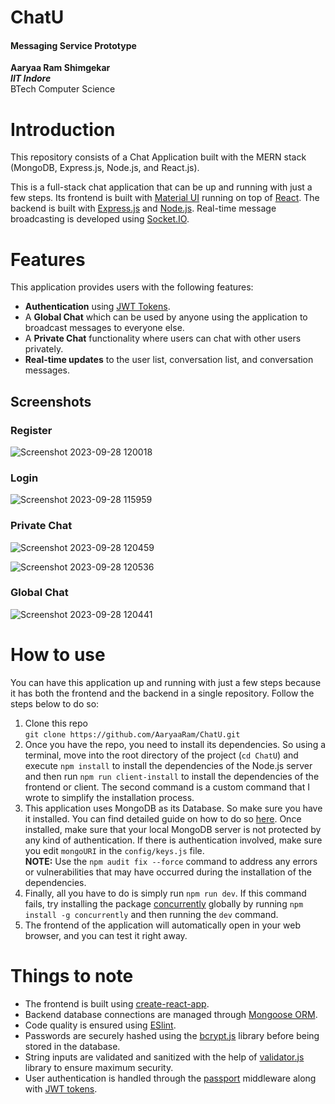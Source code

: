 # ChatU
#### Messaging Service Prototype  
**Aaryaa Ram Shimgekar**  
***IIT Indore***  
BTech Computer Science  

# Introduction

This repository consists of a Chat Application built with the MERN stack
(MongoDB, Express.js, Node.js, and React.js).

This is a full-stack chat application that can be up and running with just a few steps. Its frontend is built with [Material UI](https://mui.com/material-ui/) running on top of [React](https://react.dev/). The backend is built with [Express.js](https://expressjs.com/) and [Node.js](https://nodejs.org/en). Real-time message broadcasting is developed using [Socket.IO](https://socket.io/).

# Features

This application provides users with the following features:

- **Authentication** using [JWT Tokens](https://jwt.io/).
- A **Global Chat** which can be used by anyone using the application to broadcast
  messages to everyone else.
- A **Private Chat** functionality where users can chat with other users privately.
- **Real-time updates** to the user list, conversation list, and conversation
  messages.

## Screenshots

### Register
![Screenshot 2023-09-28 120018](https://github.com/AaryaaRam/ChatU/assets/95530767/0d8b9c7c-3573-468e-9143-0c6d26f5eb13)

### Login
![Screenshot 2023-09-28 115959](https://github.com/AaryaaRam/ChatU/assets/95530767/aa509e39-4291-43ad-926b-48d4c24a25b0)

### Private Chat
![Screenshot 2023-09-28 120459](https://github.com/AaryaaRam/ChatU/assets/95530767/b6fc601b-42c9-4184-8bc1-e8cce58df956)

![Screenshot 2023-09-28 120536](https://github.com/AaryaaRam/ChatU/assets/95530767/c06b1f5f-fbeb-4ce0-9ce2-a07b53ee5ba6)

### Global Chat
![Screenshot 2023-09-28 120441](https://github.com/AaryaaRam/ChatU/assets/95530767/c129cfb5-6924-40ec-a085-456b333f1bcc)

# How to use

You can have this application up and running with just a few steps because it has both the frontend and the backend in a single repository. Follow the steps below to do so:

1. Clone this repo  
   ```git clone https://github.com/AaryaaRam/ChatU.git```
2. Once you have the repo, you need to install its dependencies. So using a
   terminal, move into the root directory of the project (```cd ChatU```) and execute ```npm install``` to install the dependencies of the Node.js server and then run 
   ```npm run client-install``` to install the dependencies of the frontend or client. The second command is a custom command that I wrote to simplify the installation process.
3. This application uses MongoDB as its Database. So make sure you have it installed. You can find detailed guide on how to do so [here](https://www.mongodb.com/docs/manual/administration/install-community/). Once installed, make sure that your local MongoDB server is not protected by any kind of authentication. If there is authentication involved, make sure you edit ```mongoURI``` in the ```config/keys.js``` file.  
**NOTE:** Use the ```npm audit fix --force``` command to address any errors or vulnerabilities that may have occurred during the installation of the dependencies.
4. Finally, all you have to do is simply run ```npm run dev```. If this command
   fails, try installing the package [concurrently](https://www.npmjs.com/package/concurrently) globally by running ```npm install -g concurrently``` and then running the ```dev``` command.
5. The frontend of the application will automatically open in your web browser, and you can test it right away.

# Things to note

* The frontend is built using [create-react-app](https://create-react-app.dev/).
* Backend database connections are managed through [Mongoose ORM](https://mongoosejs.com/).
* Code quality is ensured using [ESlint](https://eslint.org/).
* Passwords are securely hashed using the [bcrypt.js](https://www.npmjs.com/package/bcrypt) library before being stored in the database.
* String inputs are validated and sanitized with the help of [validator.js](https://www.npmjs.com/package/validator) library to ensure maximum security.
* User authentication is handled through the [passport](https://www.npmjs.com/package/passport) middleware along with [JWT tokens](https://jwt.io/).


